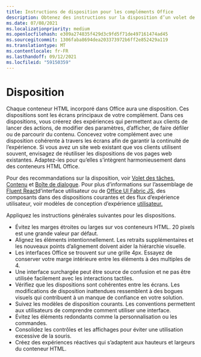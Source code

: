 ```yaml
---
title: Instructions de disposition pour les compléments Office
description: Obtenez des instructions sur la disposition d’un volet de tâches ou d’une boîte de dialogue dans un Office de tâches.
ms.date: 07/08/2021
ms.localizationpriority: medium
ms.openlocfilehash: e309a274835f429d3c9fd5f71de497161474ad45
ms.sourcegitcommit: 1306faba8694dea203373972b6ff2e852429a119
ms.translationtype: MT
ms.contentlocale: fr-FR
ms.lasthandoff: 09/12/2021
ms.locfileid: "59150359"
---
```

# <a name="layout"></a>Disposition

Chaque conteneur HTML incorporé dans Office aura une disposition. Ces dispositions sont les écrans principaux de votre complément. Dans ces dispositions, vous créerez des expériences qui permettent aux clients de lancer des actions, de modifier des paramètres, d’afficher, de faire défiler ou de parcourir du contenu. Concevez votre complément avec une disposition cohérente à travers les écrans afin de garantir la continuité de l’expérience. Si vous avez un site web existant que vos clients utilisent souvent, envisagez de réutiliser les dispositions de vos pages web existantes. Adaptez-les pour qu’elles s’intègrent harmonieusement dans des conteneurs HTML Office.

Pour des recommandations sur la disposition, voir [Volet des tâches](task-pane-add-ins.md), [Contenu](content-add-ins.md) et [Boîte de dialogue](dialog-boxes.md). Pour plus d’informations sur l’assemblage de [Fluent React](using-office-ui-fabric-react.md)d’interface utilisateur ou de [Office UI Fabric JS](fabric-core.md), des composants dans des dispositions courantes et des flux d’expérience utilisateur, voir modèles de conception d’expérience [utilisateur.](ux-design-pattern-templates.md)

Appliquez les instructions générales suivantes pour les dispositions.

- Évitez les marges étroites ou larges sur vos conteneurs HTML. 20 pixels est une grande valeur par défaut.
- Alignez les éléments intentionnellement. Les retraits supplémentaires et les nouveaux points d’alignement doivent aider la hiérarchie visuelle.
- Les interfaces Office se trouvent sur une grille 4px. Essayez de conserver votre marge intérieure entre les éléments à des multiples de 4.
- Une interface surchargée peut être source de confusion et ne pas être utilisée facilement avec les interactions tactiles.
- Vérifiez que les dispositions sont cohérentes entre les écrans. Les modifications de disposition inattendues ressemblent à des bogues visuels qui contribuent à un manque de confiance en votre solution.
- Suivez les modèles de disposition courants. Les conventions permettent aux utilisateurs de comprendre comment utiliser une interface.
- Évitez les éléments redondants comme la personnalisation ou les commandes.
- Consolidez les contrôles et les affichages pour éviter une utilisation excessive de la souris.
- Créez des expériences réactives qui s’adaptent aux hauteurs et largeurs du conteneur HTML.
